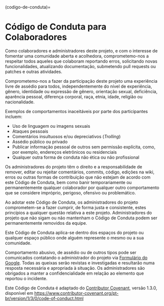 (codigo-de-conduta)=

# Código de Conduta para Colaboradores

Como colaboradores e administradores deste projeto, e com o
interesse de fomentar uma comunidade aberta e acolhedora,
comprometemo-nos a respeitar todos aqueles que colaboram reportando
erros, solicitando novas funcionalidades, atualizando documentação,
submetendo pull requests ou patches e outras atividades.

Comprometemo-nos a fazer da participação deste projeto uma
experiência livre de assédio para todos, independentemente do nível
de experiência, gênero, identidade ou expressão de gênero,
orientação sexual, deficiência, aparência pessoal, diferença
corporal, raça, etnia, idade, religião ou nacionalidade.

Exemplos de comportamentos inaceitáveis por parte dos participantes incluem:

* Uso de linguagem ou imagens sexuais
* Ataques pessoais
* Comentários insultuosos e/ou depreciativos (*Trolling*)
* Assédio público ou privado
* Publicar informação pessoal de outros sem permissão explícita, como, por exemplo, endereços eletrônicos ou residenciais
* Qualquer outra forma de conduta não ética ou não profissional

Os administradores do projeto têm o direito e a responsabilidade de
remover, editar ou rejeitar comentários, commits, código, edições
na wiki, erros ou outras formas de contribuição que não estejam de
acordo com este Código de Conduta, bem como banir temporariamente ou
permanentemente qualquer colaborador por qualquer outro comportamento
que se considere impróprio, perigoso, ofensivo ou problemático.

Ao adotar este Código de Conduta, os administradores do projeto
comprometem-se a fazer cumprir, de forma justa e consistente, estes
princípios a qualquer questão relativa a este projeto.
Administradores do projeto que não sigam ou não mantenham o Código
de Conduta podem ser permanentemente removidos da equipe.

Este Código de Conduta aplica-se dentro dos espaços do projeto ou
qualquer espaço público onde alguém represente o mesmo ou a sua
comunidade.

Comportamento abusivo, de assédio ou de outros tipos pode ser
comunicados contatando o administrador do projeto via [Formulário do Google](). Todas as queixas serão revistas e investigadas e
resultarão numa resposta necessária e apropriada à situação.
Os administradores são obrigados a manter a confidencialidade em relação
ao elemento que reportou o incidente.

Este Código de Conduta é adaptado do [Contributor Covenant](https://www.contributor-covenant.org),
versão 1.3.0, disponível em https://www.contributor-covenant.org/pt-br/version/1/3/0/code-of-conduct.html
